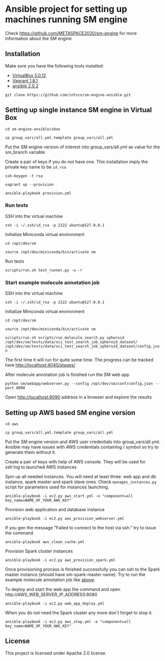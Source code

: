 # Ansible project for setting up machines running SM engine
Check https://github.com/METASPACE2020/sm-engine for more information about the SM engine

## Installation
Make sure you have the following tools installed:
* [VirtualBox 5.0.12](https://www.virtualbox.org/wiki/Downloads)
* [Vagrant 1.8.1](https://www.vagrantup.com/downloads.html)
* [ansible 2.0.2](http://docs.ansible.com/ansible/intro_installation.html#latest-releases-via-pip)

`git clone https://github.com/intsco/sm-engine-ansible.git`

## Setting up single instance SM engine in Virtual Box

`cd sm-engine-ansible/vbox`

`cp group_vars/all.yml.template group_vars/all.yml`

Put the SM engine version of interest into group_vars/all.yml as value for the sm_branch variable

Create a pair of keys if you do not have one. This installation imply the private key name to be `id_rsa`

`ssh-keygen -t rsa`

`vagrant up --provision`

`ansible-playbook provision.yml`


### Run tests

SSH into the virtual machine
 
`ssh -i ~/.ssh/id_rsa -p 2222 ubuntu@127.0.0.1`
 
Initialize Miniconda virtual environment

`cd /opt/dev/sm`

`source /opt/dev/miniconda/bin/activate sm`

Run tests

`scripts/run.sh test_runner.py -u -r`

### Start example molecule annotation job <a id="example-job"></a>

SSH into the virtual machine
 
`ssh -i ~/.ssh/id_rsa -p 2222 ubuntu@127.0.0.1`
 
Initialize Miniconda virtual environment

`cd /opt/dev/sm`

`source /opt/dev/miniconda/bin/activate sm`

`scripts/run.sh scripts/run_molecule_search.py spheroid /opt/dev/sm/tests/data/sci_test_search_job_spheroid_dataset/ /opt/dev/sm/tests/data/sci_test_search_job_spheroid_dataset/config.json`

The first time it will run for quite some time. The progress can be tracked here [http://localhost:4040/stages/](http://localhost:4040/stages/) 

After molecule annotation job is finished run the SM web app

`python sm/webapp/webserver.py --config /opt/dev/sm/conf/config.json --port 8090`

Open [http://localhost:8090](http://localhost:8090) address in a browser and explore the results

## Setting up AWS based SM engine version

`cd aws`

`cp group_vars/all.yml.template group_vars/all.yml`

Put the SM engine version and AWS user credentials into group_vars/all.yml.
Ansible may have issues with AWS credentials containing / symbol so try to generate them without it.

Create a pair of keys with help of AWS console. They will be used for ssh'ing to launched AWS instances

Spin up all needed instances. You will need at least three: web app and db instance, spark master and spark slave ones.
Check `manages_instances.py` script for parameters used for instances launching.

`ansible-playbook -i ec2.py aws_start.yml -e "component=all key_name=NAME_OF_YOUR_AWS_KEY"`

Provision web application and database instance
 
`ansible-playbook -i ec2.py aws_provision_webserver.yml`

If you gen the message "Failed to connect to the host via ssh." try to issue the command

`ansible-playbook aws_clean_cache.yml`

Provision Spark cluster instances
 
`ansible-playbook -i ec2.py aws_provision_spark.yml`

Once provisioning process is finished successfully you can ssh to the Spark master instance (should have sm-spark-master name).
Try to run the example molecule annotation job like [above](#example-job).

To deploy and start the web app the command and open http://AWS_WEB_SERVER_IP_ADDRESS:8080

`ansible-playbook -i ec2.py web_app_deploy.yml`

When you do not need the Spark cluster any more don't forget to stop it.

`ansible-playbook -i ec2.py aws_stop.yml -e "component=all key_name=NAME_OF_YOUR_AWS_KEY"`

## License

This project is licensed under Apache 2.0 license.
